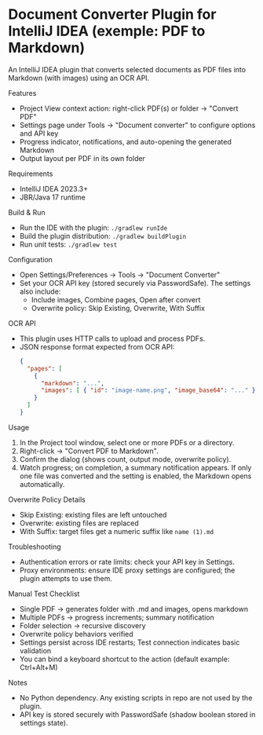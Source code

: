 # Document Converter Plugin for IntelliJ IDEA (exemple: PDF to Markdown)

An IntelliJ IDEA plugin that converts selected documents as PDF files into Markdown (with images) using an OCR API.

Features

- Project View context action: right-click PDF(s) or folder → "Convert PDF"
- Settings page under Tools → "Document converter" to configure options and API key
- Progress indicator, notifications, and auto-opening the generated Markdown
- Output layout per PDF in its own folder

Requirements

- IntelliJ IDEA 2023.3+
- JBR/Java 17 runtime

Build & Run

- Run the IDE with the plugin: `./gradlew runIde`
- Build the plugin distribution: `./gradlew buildPlugin`
- Run unit tests: `./gradlew test`

Configuration

- Open Settings/Preferences → Tools → "Document Converter"
- Set your OCR API key (stored securely via PasswordSafe). The settings also include:
  - Include images, Combine pages, Open after convert
  - Overwrite policy: Skip Existing, Overwrite, With Suffix

OCR API

- This plugin uses HTTP calls to upload and process PDFs.
- JSON response format expected from OCR API:
  ```json
  {
    "pages": [
      {
        "markdown": "...",
        "images": [ { "id": "image-name.png", "image_base64": "..." } ]
      }
    ]
  }
  ```
  
Usage

1) In the Project tool window, select one or more PDFs or a directory.
2) Right-click → "Convert PDF to Markdown".
3) Confirm the dialog (shows count, output mode, overwrite policy).
4) Watch progress; on completion, a summary notification appears. If only one file was converted and the setting is enabled, the Markdown opens automatically.

Overwrite Policy Details

- Skip Existing: existing files are left untouched
- Overwrite: existing files are replaced
- With Suffix: target files get a numeric suffix like `name (1).md`

Troubleshooting

- Authentication errors or rate limits: check your API key in Settings.
- Proxy environments: ensure IDE proxy settings are configured; the plugin attempts to use them.

Manual Test Checklist

- Single PDF → generates folder with .md and images, opens markdown
- Multiple PDFs → progress increments; summary notification
- Folder selection → recursive discovery
- Overwrite policy behaviors verified
- Settings persist across IDE restarts; Test connection indicates basic validation
- You can bind a keyboard shortcut to the action (default example: Ctrl+Alt+M)

Notes

- No Python dependency. Any existing scripts in repo are not used by the plugin.
- API key is stored securely with PasswordSafe (shadow boolean stored in settings state).
